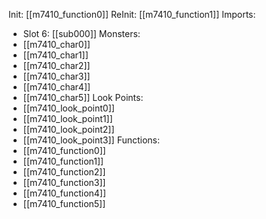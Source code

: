 Init: [[m7410_function0]]
ReInit: [[m7410_function1]]
Imports:
- Slot 6: [[sub000]]
Monsters:
- [[m7410_char0]]
- [[m7410_char1]]
- [[m7410_char2]]
- [[m7410_char3]]
- [[m7410_char4]]
- [[m7410_char5]]
Look Points:
- [[m7410_look_point0]]
- [[m7410_look_point1]]
- [[m7410_look_point2]]
- [[m7410_look_point3]]
Functions:
- [[m7410_function0]]
- [[m7410_function1]]
- [[m7410_function2]]
- [[m7410_function3]]
- [[m7410_function4]]
- [[m7410_function5]]
